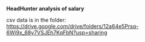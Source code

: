 **HeadHunter analysis of salary**

csv data is in the folder: https://drive.google.com/drive/folders/12a64e5Prsq-6Wi9x_68y7VSJEh7KqFbN?usp=sharing